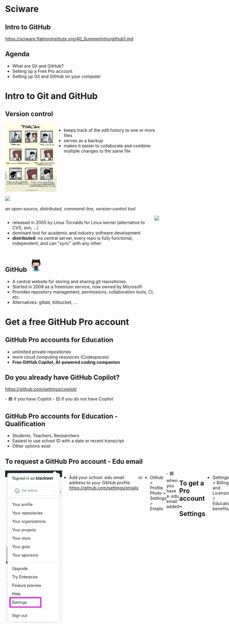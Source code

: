 # Sciware

## Intro to GitHub

https://sciware.flatironinstitute.org/40_SummerIntro/github1.md



## Agenda

- What are Git and GitHub?
- Setting up a Free Pro account
- Setting up Git and GitHub on your computer



# Intro to Git and GitHub


## Version control

<div style="display: flex;">
<img src="assets/phd101212s.gif" style="height: 16em; float: left;">
<ul>
<li>keeps track of the edit history to one or more files</li>
<li>serves as a backup</li>
<li>makes it easier to collaborate and combine multiple changes to the same file</li>
</ul>
</div>


<a href="https://git-scm.com/"><img src="https://git-scm.com/images/logos/downloads/Git-Logo-Black.png" style="height: 4em; border: none; box-shadow: none;"></a>

*an open-source, distributed, command-line, version-control tool*

<div style="display: flex;">
<ul>
<li>released in 2005 by Linus Torvalds for Linux kernel (alternative to CVS, svn, ...)</li>
<li>dominant tool for academic and industry software development</li>
<li><b>distributed</b>: no central server, every repo is fully functional, independent, and can "sync" with any other</li>
</ul>
<img src="https://imgs.xkcd.com/comics/git.png" style="height=12em; float: right;">
</div>


<h2>GitHub <a href="https://github.com/"><img src="assets/Octocat.png" style="height: 2em; border: none; box-shadow: none;"></a></h2>

* A central website for storing and sharing git repositories
* Started in 2008 as a freemium service, now owned by Microsoft
* Provides repository management, permissions, collaboration tools, CI, etc.
* Alternatives: gitlab, bitbucket, ...


# Get a free GitHub Pro account 


## GitHub Pro accounts for Education

- unlimited private repositories
- more cloud computing resources (Codespaces)
- **Free GitHub Copilot, AI-powered coding companion**


## Do you already have GitHub Copilot? 

https://github.com/settings/copilot/
<div class="spacer"></div>
-  🟩 if you have Copilot
-  🟨 if you do not have Copilot


## GitHub Pro accounts for Education - Qualification

- Students, Teachers, Researchers
- Easiest to use school ID with a date or recent transcript
- Other options exist


## To request a GitHub Pro account - Edu email

<div style="display: flex;">
<img src="assets/Settings.png" alt="Settings screenshot" style="float: left; height: 500px">

- Add your school .edu email address to your GitHub profile
  https://github.com/settings/emails

or 

- Github > Profile Photo > Settings > Emails
<div class="spacer"></div>
-  🟩 when you have a .edu email added


## To get a Pro account - Settings

- Settings > Billing and Licensing > Education benefits
<img src="assets/edu_benefits.png" alt="Edu benefits screenshot" style="margin-left: 50px; height: 500px">


## To get a Pro account - Application

- Choose your school
- Upload your document


## Homework

Finish your GitHub for Education application.



# Make a new GitHub Repository
(stickies down)

## Make a new Private GitHub repo with a README

https://github.com/new
<img src="assets/new_repo.png" alt="New GitHub repository setup screenshot" style="margin-left: 50px; height: 500px">


## Copy the SSH address to the repository

<img src="assets/Clone.png" alt="Clone screenshot" style="height:550px">


## Make sure `git` is installed
In Terminal:

<pre  style="font-size:1em;"> <code data-trim data-noescape>&gt; git version
git version 2.30.1
</code></pre>
<div class="spacer"></div>
-  🟩 if you have git version
-  🟨 if you get an error


## Clone your new repository to your computer

- At the Terminal prompt:
<pre  style="font-size:1em;"> <code data-trim data-noescape>
&gt; git clone git@github.com:kelle/delete-me.git
&gt; ls
&gt; cd delete-me
&gt; ls 
</code></pre>
<div class="spacer"></div>
-  🟩 if you can see delete-me/README.md
-  🟨 if you're having trouble



# Setting up GitHub on your Computer


## Setting your name in Git

See what name is currently set
<pre style="font-size:1em;"> <code data-trim data-noescape>&gt; git config --global user.name
</code></pre>

<div class="spacer"></div>

Set your full name
<pre  style="font-size:1em;"> <code data-trim data-noescape>&gt; git config --global user.name "Mona Lisa"
</code></pre>


## Setting your email address

See what email address is currently set
<pre  style="font-size:1em;"> <code data-trim data-noescape>&gt; git config --global user.email
</code></pre>

Set an email address
<pre  style="font-size:0.9em;"> <code data-trim data-noescape>&gt; git config --global user.email "email@email.org"
</code></pre>
(Ideally set to the same email address you used for GitHub account)


## Viewing your email address on GitHub

<img src="assets/github_email.png" width="60%">


## Generate an SSH key

<pre style="font-size:1em;"> <code data-trim data-noescape>&gt; ssh-keygen -t ed25519
</code></pre>

- We're going to generate a new key (one you hopefully don't have already)
- It is easiest to leave the passphrase blank

<pre style="font-size:1em;"> <code data-trim data-noescape>&gt; cat ~/.ssh/id_ed25519.pub
ssh-ed25519 AAA..... user@host
</code></pre>

Copy this whole line to the clipboard


## Add the SSH key to GitHub

- GitHub > Profile Photo > Settings > SSH and GPG keys > New SSH Key

<img src="assets/Settings.png" alt="Settings screenshot" style="margin-left: 50px; height: 500px">
<img src="assets/SSHkeys.png" alt="SSH Keys screenshot" style="margin-right: 50px; height: 500px">


## Add the SSH key to GitHub

- **Title** should refer to the computer on which the key was generated.

- Paste key into text box.


## Setup Git's default text editor

<div class="spacer"></div>

So that you don't get stuck in vi:

<pre  style="font-size:1em;"> <code data-trim data-noescape>&gt; git config --global core.editor "nano -w"
</code></pre>

<div class="spacer"></div>

How to set up your favorite editor with Git:

> https://git-scm.com/book/en/v2/Appendix-C%3A-Git-Commands-Setup-and-Config#ch_core_editor


## Questions?

<img src="assets/survey40.1.png" width="30%">



## Next week

### Tools for better coding

Thursday, June 12, 10am-12pm.

- More GitHub and VSCode
or
- Introduction to the Command Line


# Survey

<img src="assets/survey40.1.png" width="30%">
